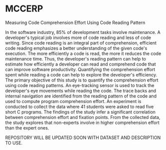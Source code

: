 # MCCERP
Measuring Code Comprehension Effort Using Code Reading Pattern

In the software industry, 85% of development tasks involve maintenance. A developer's typical job involves more of code reading and less of code writing. Since code reading is an integral part of comprehension, efficient code reading emphasizes a better understanding of the given code's execution. The more efficiently a code is read, the more it reduces the code maintenance time. Thus, the developer's reading pattern can help to estimate how efficiently a developer can read and comprehend code that can improve software productivity. Quantifying the comprehension effort spent while reading a code can help to explore the developer's efficiency. The primary objective of this study is to quantify the comprehension effort using code reading patterns. An eye-tracking sensor is used to track the developer's eye movements while reading the code. The trace backs and internal navigation are identified from the reading pattern of the code and used to compute program comprehension effort. An experiment is conducted to collect the data where 41 students were asked to read five short C programs. The findings of the study infer a significant correlation between comprehension effort and fixation points. From the collected data, the study explores that non-experts involve in higher comprehension effort than the expert ones.

REPOSITORY WILL BE UPDATED SOON WITH DATASET AND DESCRIPTION TO USE.
